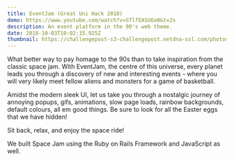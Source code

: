 ```yaml
---
title: EventJam (Great Uni Hack 2018)
demo: https://www.youtube.com/watch?v=STlfEASUOa0&t=2s
description: An event platform in the 90's web theme.
date: 2018-10-03T10:02:15.925Z
thumbnail: https://challengepost-s3-challengepost.netdna-ssl.com/photos/production/software_photos/000/720/646/datas/gallery.jpg
---
```



What better way to pay homage to the 90s than to take inspiration from the classic space jam. With EventJam, the centre of this universe, every planet leads you through a discovery of new and interesting events - where you will very likely meet fellow aliens and monsters for a game of basketball.

Amidst the modern sleek UI, let us take you through a nostalgic journey of annoying popups, gifs, animations, slow page loads, rainbow backgrounds, default colours, all em good things. Be sure to look for all the Easter eggs that we have hidden!

Sit back, relax, and enjoy the space ride!

We built Space Jam using the Ruby on Rails Framework and JavaScript as well.